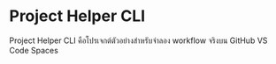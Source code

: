 # Project Helper CLI

Project Helper CLI คือโปรเจกต์ตัวอย่างสำหรับจำลอง workflow จริงบน GitHub VS Code Spaces
